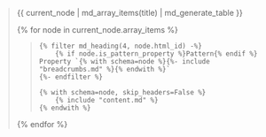 <blockquote>

{{ current_node | md_array_items(title) | md_generate_table }}

{% for node in current_node.array_items %}
<blockquote>

    {% filter md_heading(4, node.html_id) -%}
        {% if node.is_pattern_property %}Pattern{% endif %} Property `{% with schema=node %}{%- include "breadcrumbs.md" %}{% endwith %}`
    {%- endfilter %}

    {% with schema=node, skip_headers=False %}
        {% include "content.md" %}
    {% endwith %}

</blockquote>
{% endfor %}

</blockquote>
